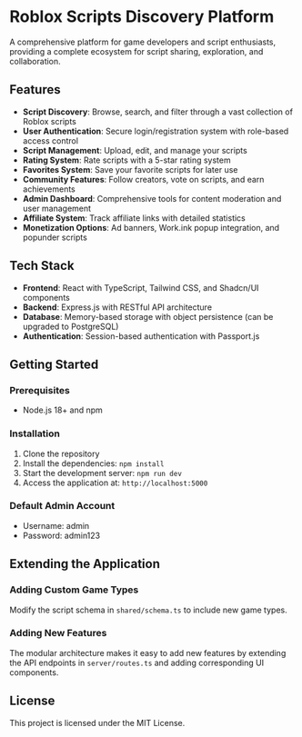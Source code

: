 # Roblox Scripts Discovery Platform

A comprehensive platform for game developers and script enthusiasts, providing a complete ecosystem for script sharing, exploration, and collaboration.

## Features

- **Script Discovery**: Browse, search, and filter through a vast collection of Roblox scripts
- **User Authentication**: Secure login/registration system with role-based access control
- **Script Management**: Upload, edit, and manage your scripts
- **Rating System**: Rate scripts with a 5-star rating system
- **Favorites System**: Save your favorite scripts for later use
- **Community Features**: Follow creators, vote on scripts, and earn achievements
- **Admin Dashboard**: Comprehensive tools for content moderation and user management
- **Affiliate System**: Track affiliate links with detailed statistics
- **Monetization Options**: Ad banners, Work.ink popup integration, and popunder scripts

## Tech Stack

- **Frontend**: React with TypeScript, Tailwind CSS, and Shadcn/UI components
- **Backend**: Express.js with RESTful API architecture
- **Database**: Memory-based storage with object persistence (can be upgraded to PostgreSQL)
- **Authentication**: Session-based authentication with Passport.js

## Getting Started

### Prerequisites

- Node.js 18+ and npm

### Installation

1. Clone the repository
2. Install the dependencies: `npm install`
3. Start the development server: `npm run dev`
4. Access the application at: `http://localhost:5000`

### Default Admin Account

- Username: admin
- Password: admin123

## Extending the Application

### Adding Custom Game Types

Modify the script schema in `shared/schema.ts` to include new game types.

### Adding New Features

The modular architecture makes it easy to add new features by extending the API endpoints in `server/routes.ts` and adding corresponding UI components.

## License

This project is licensed under the MIT License.